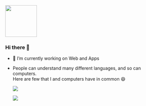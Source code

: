 <div id="header" >
  <img src="https://media.giphy.com/media/M9gbBd9nbDrOTu1Mqx/giphy.gif" width="100"/>
</div>

### Hi there 👋

- 🔭 I’m currently working on Web and Apps
- People can understand many different languages, and so can computers.                                                                                                 
  Here are few that I and  computers have in common :smile:
  
  <img src="https://github-readme-stats.vercel.app/api/top-langs?username=poudelnarayan&show_icons=true&layout=compact&hide=css,html,scss,php"/><br>
  
  
  <img src="https://github-readme-streak-stats.herokuapp.com/?user=poudelnarayan"/>
  
 
 
     
 

<!--
**poudelnarayan/poudelnarayan** is a ✨ _special_ ✨ repository because its `README.md` (this file) appears on your GitHub profile.

Here are some ideas to get you started:


- 🌱 I’m currently learning ...
- 👯 I’m looking to collaborate on ...
- 🤔 I’m looking for help with ...
- 💬 Ask me about ...
- 📫 How to reach me: ...
- 😄 Pronouns: ...
- ⚡ Fun fact: ...
-->
